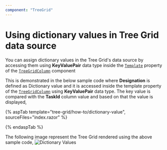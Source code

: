 ```yaml
---
component: "TreeGrid"
---
```


# Using dictionary values in Tree Grid data source

You can assign dictionary values in the Tree Grid's data source by accessing them using **KeyValuePair** data type inside the [`Template`](https://help.syncfusion.com/cr/blazor/Syncfusion.Blazor.TreeGrid.TreeGridColumn.html#Syncfusion_Blazor_TreeGrid_TreeGridColumn_Template) property of the [`TreeGridColumn`](https://help.syncfusion.com/cr/blazor/Syncfusion.Blazor.TreeGrid.TreeGridColumns.html) component

This is demonstrated in the below sample code where **Designation** is defined as Dictionary value and it is accessed inside the template property of the [`TreeGridColumn`](https://help.syncfusion.com/cr/blazor/Syncfusion.Blazor.TreeGrid.TreeGridColumns.html) using **KeyValuePair** data type. The key value is compared with the **TaskId** column value and based on that the value is displayed,

{% aspTab template="tree-grid/how-to/dictionary-value", sourceFiles="index.razor" %}

{% endaspTab %}

The following image represent the Tree Grid rendered using the above sample code,
![`Dictionary Values`](../images/dictionary-values-treegrid.png)